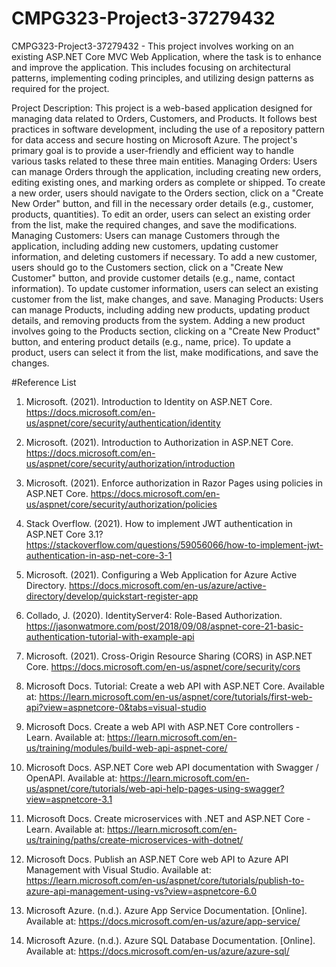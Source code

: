 # CMPG323-Project3-37279432

CMPG323-Project3-37279432 - This project involves working on an existing ASP.NET Core MVC Web Application, where the task is to enhance and improve the application. This includes focusing on architectural patterns, implementing coding principles, and utilizing design patterns as required for the project.

Project Description:
This project is a web-based application designed for managing data related to Orders, Customers, and Products. It follows best practices in software development, including the use of a repository pattern for data access and secure hosting on Microsoft Azure. The project's primary goal is to provide a user-friendly and efficient way to handle various tasks related to these three main entities.
Managing Orders:
Users can manage Orders through the application, including creating new orders, editing existing ones, and marking orders as complete or shipped.
To create a new order, users should navigate to the Orders section, click on a "Create New Order" button, and fill in the necessary order details (e.g., customer, products, quantities).
To edit an order, users can select an existing order from the list, make the required changes, and save the modifications.
Managing Customers:
Users can manage Customers through the application, including adding new customers, updating customer information, and deleting customers if necessary.
To add a new customer, users should go to the Customers section, click on a "Create New Customer" button, and provide customer details (e.g., name, contact information).
To update customer information, users can select an existing customer from the list, make changes, and save.
Managing Products:
Users can manage Products, including adding new products, updating product details, and removing products from the system.
Adding a new product involves going to the Products section, clicking on a "Create New Product" button, and entering product details (e.g., name, price).
To update a product, users can select it from the list, make modifications, and save the changes.

#Reference List
1. Microsoft. (2021). Introduction to Identity on ASP.NET Core. https://docs.microsoft.com/en-us/aspnet/core/security/authentication/identity
   
2. Microsoft. (2021). Introduction to Authorization in ASP.NET Core. https://docs.microsoft.com/en-us/aspnet/core/security/authorization/introduction
   
3. Microsoft. (2021). Enforce authorization in Razor Pages using policies in ASP.NET Core. https://docs.microsoft.com/en-us/aspnet/core/security/authorization/policies
   
4. Stack Overflow. (2021). How to implement JWT authentication in ASP.NET Core 3.1? https://stackoverflow.com/questions/59056066/how-to-implement-jwt-authentication-in-asp-net-core-3-1
   
5. Microsoft. (2021). Configuring a Web Application for Azure Active Directory. https://docs.microsoft.com/en-us/azure/active-directory/develop/quickstart-register-app
    
6. Collado, J. (2020). IdentityServer4: Role-Based Authorization. https://jasonwatmore.com/post/2018/09/08/aspnet-core-21-basic-authentication-tutorial-with-example-api
    
7. Microsoft. (2021). Cross-Origin Resource Sharing (CORS) in ASP.NET Core. https://docs.microsoft.com/en-us/aspnet/core/security/cors
    
8. Microsoft Docs. Tutorial: Create a web API with ASP.NET Core. Available at: https://learn.microsoft.com/en-us/aspnet/core/tutorials/first-web-api?view=aspnetcore-0&tabs=visual-studio
   
9. Microsoft Docs. Create a web API with ASP.NET Core controllers - Learn. Available at: https://learn.microsoft.com/en-us/training/modules/build-web-api-aspnet-core/
    
10. Microsoft Docs. ASP.NET Core web API documentation with Swagger / OpenAPI. Available at: https://learn.microsoft.com/en-us/aspnet/core/tutorials/web-api-help-pages-using-swagger?view=aspnetcore-3.1
    
11. Microsoft Docs. Create microservices with .NET and ASP.NET Core - Learn. Available at: https://learn.microsoft.com/en-us/training/paths/create-microservices-with-dotnet/
    
12. Microsoft Docs. Publish an ASP.NET Core web API to Azure API Management with Visual Studio. Available at: https://learn.microsoft.com/en-us/aspnet/core/tutorials/publish-to-azure-api-management-using-vs?view=aspnetcore-6.0
13. Microsoft Azure. (n.d.). Azure App Service Documentation. [Online]. Available at: https://docs.microsoft.com/en-us/azure/app-service/
    
14. Microsoft Azure. (n.d.). Azure SQL Database Documentation. [Online]. Available at: https://docs.microsoft.com/en-us/azure/azure-sql/
